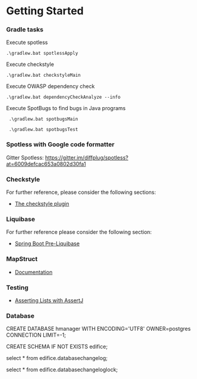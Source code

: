 # Getting Started

### Gradle tasks 

Execute spotless 

`.\gradlew.bat spotlessApply`

Execute checkstyle

`.\gradlew.bat checkstyleMain`

Execute OWASP dependency check

`.\gradlew.bat dependencyCheckAnalyze --info`

Execute SpotBugs to find bugs in Java programs

` .\gradlew.bat spotbugsMain`

` .\gradlew.bat spotbugsTest`


### Spotless with Google code formatter 

Gitter Spotless: https://gitter.im/diffplug/spotless?at=6009defcac653a0802d30fa1

### Checkstyle

For further reference, please consider the following sections:

* [The checkstyle plugin](https://docs.gradle.org/current/userguide/checkstyle_plugin.html)

### Liquibase 
For further reference please consider the following section: 
* [Spring Boot Pre-Liquibase](https://github.com/lbruun/Pre-Liquibase)

### MapStruct 

* [Documentation](https://mapstruct.org/documentation/stable/reference/html/#selection-based-on-qualifiers)

### Testing

* [Asserting Lists with AssertJ](https://reflectoring.io/assertj-lists/)

### Database

CREATE DATABASE hmanager WITH ENCODING='UTF8' OWNER=postgres CONNECTION LIMIT=-1;

CREATE SCHEMA IF NOT EXISTS edifice;

select * from edifice.databasechangelog;

select * from edifice.databasechangeloglock;


